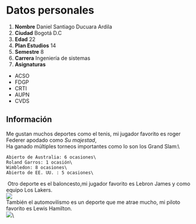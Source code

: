 # Datos personales
1. **Nombre** Daniel Santiago Ducuara Ardila
2. **Ciudad** Bogotá D.C
3. **Edad** 22
4. **Plan Estudios** 14
5. **Semestre** 8
6. **Carrera** Ingeniería de sistemas
7. **Asignaturas** 
- ACSO
- FDGP
- CRTI
- AUPN
- CVDS

## Información
Me gustan muchos deportes como el tenis, mi jugador favorito es roger Federer apodado como *Su majestad*,\
Ha ganado múltiples torneos importantes como lo son los Grand Slam:\
```
Abierto de Australia: 6 ocasiones\
Roland Garros: 1 ocasión\
Wimbledon: 8 ocasiones\
Abierto de EE. UU. : 5 ocasiones\
```
![]()
Otro deporte es el baloncesto,mi jugador favorito es Lebron James y como equipo Los Lakers.\
![](https://www.pngarts.com/files/5/LeBron-James-Transparent-Background-PNG.png)\
También el automovilismo es un deporte que me atrae mucho, mi piloto favorito es Lewis Hamilton.\
![](https://encrypted-tbn0.gstatic.com/images?q=tbn%3AANd9GcRgsVASUPrpwRNF-0coH3FB4AA26UgzPA2rDQ&usqp=CAU)\



